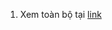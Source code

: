 1. Xem toàn bộ tại [link](https://www.figma.com/file/KkTKcexO9cML4XHjWIUmrx/Untitled?node-id=1%3A9866)
